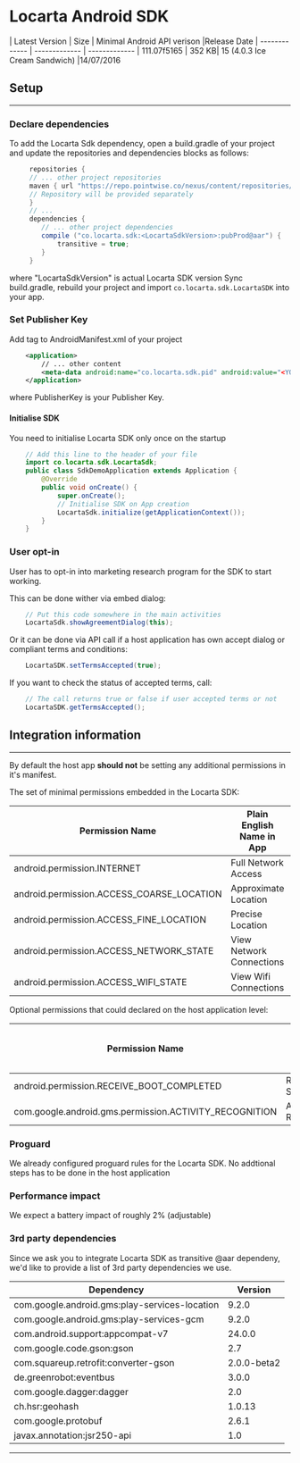 # Locarta Android SDK

| Latest Version | Size | Minimal Android API verison |Release Date
| ------------- |  ------------- | ------------- 
| 111.07f5165 | 352 KB| 15 (4.0.3  Ice Cream Sandwich) |14/07/2016

## Setup
------

### Declare dependencies

To add the Locarta Sdk dependency, open a build.gradle of your project and update the repositories and dependencies blocks as follows:
``` gradle
     repositories {
     // ... other project repositories
     maven { url "https://repo.pointwise.co/nexus/content/repositories/pointwise" }
     // Repository will be provided separately 
     }
     // ...
 	 dependencies {
        // ... other project dependencies
        compile ("co.locarta.sdk:<LocartaSdkVersion>:pubProd@aar") {
            transitive = true;
        }
     }
```     

where "LocartaSdkVersion" is actual Locarta SDK version
Sync build.gradle, rebuild your project and import `co.locarta.sdk.LocartaSDK` into your app.


### Set Publisher Key

Add <meta-data> tag to AndroidManifest.xml of your project
``` xml
    <application>
        // ... other content
        <meta-data android:name="co.locarta.sdk.pid" android:value="<YOUR PUBLISHER KEY>"/>
    </application>
```
where PublisherKey is your Publisher Key.

#### Initialise SDK

You need to initialise Locarta SDK only once on the startup
``` java
    // Add this line to the header of your file
    import co.locarta.sdk.LocartaSdk;
    public class SdkDemoApplication extends Application {
        @Override
        public void onCreate() {
            super.onCreate();
            // Initialise SDK on App creation
            LocartaSdk.initialize(getApplicationContext());
        }
    }
```

### User opt-in

User has to opt-in into marketing research program for the SDK to start working.

This can be done wither via embed dialog:
``` java
    // Put this code somewhere in the main activities
    LocartaSdk.showAgreementDialog(this);
```    
Or it can be done via API call if a host application has own accept dialog or compliant terms and conditions:
``` java
    LocartaSDK.setTermsAccepted(true);
```    
    
If you want to check the status of accepted terms, call:
``` java
    // The call returns true or false if user accepted terms or not
    LocartaSDK.getTermsAccepted();
```

## Integration information 

------

By default the host app __should not__ be setting any additional permissions in it's manifest.

The set of minimal permissions embedded in the Locarta SDK:

| Permission Name | Plain English Name in App | Plain German Name in App
| ------------- | ------------- | ------------- 
|android.permission.INTERNET | Full Network Access | Zugriff auf alle Netzwerke
|android.permission.ACCESS_COARSE_LOCATION| Approximate Location| Ungefährer Standort 
|android.permission.ACCESS_FINE_LOCATION| Precise Location| Genauer Standort 
|android.permission.ACCESS_NETWORK_STATE | View Network Connections| Netzwerkverbindungen abrufen
|android.permission.ACCESS_WIFI_STATE | View Wifi Connections | WLAN-Verbindungen abrufen

Optional permissions that could  declared on the host application level:

| Permission Name | Plain English Name in App | Plain German Name in App
| ------------- | ------------- | ------------- 
|android.permission.RECEIVE_BOOT_COMPLETED| Run At Startup | Beim Anschalten Starten
|com.google.android.gms.permission.ACTIVITY_RECOGNITION| Activity Recognition | Aktivitätserkennung


### Proguard

We already configured proguard rules for the Locarta SDK. No addtional steps has to be done in the host application

### Performance impact

We expect a battery impact of roughly 2% (adjustable)

### 3rd party dependencies 

Since we ask you to integrate Locarta SDK as transitive @aar dependeny, we'd like to provide a list of 3rd party dependencies we use.

| Dependency | Version
| ------------- |  -------------
|com.google.android.gms:play-services-location | 9.2.0
|com.google.android.gms:play-services-gcm | 9.2.0
|com.android.support:appcompat-v7 | 24.0.0
|com.google.code.gson:gson | 2.7
|com.squareup.retrofit:converter-gson | 2.0.0-beta2
|de.greenrobot:eventbus| 3.0.0
|com.google.dagger:dagger| 2.0
|ch.hsr:geohash| 1.0.13
|com.google.protobuf|2.6.1
|javax.annotation:jsr250-api|1.0

------

